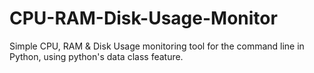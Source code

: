 # CPU-RAM-Disk-Usage-Monitor
Simple CPU, RAM &amp; Disk Usage monitoring tool for the command line in Python, using python's data class feature.
